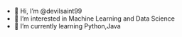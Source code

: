 - 👋 Hi, I’m @devilsaint99
- 👀 I’m interested in Machine Learning and Data Science
- 🌱 I’m currently learning Python,Java 

<!---
devilsaint99/devilsaint99 is a ✨ special ✨ repository because its `README.md` (this file) appears on your GitHub profile.
You can click the Preview link to take a look at your changes.
--->
